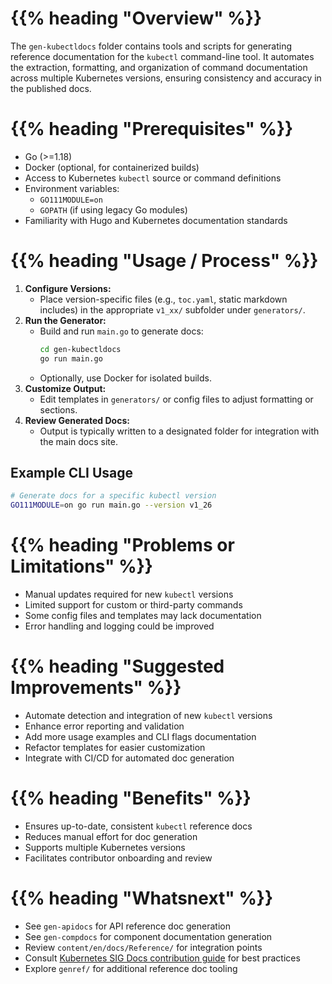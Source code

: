 # {{% heading "Overview" %}}

The `gen-kubectldocs` folder contains tools and scripts for generating reference documentation for the `kubectl` command-line tool. It automates the extraction, formatting, and organization of command documentation across multiple Kubernetes versions, ensuring consistency and accuracy in the published docs.

# {{% heading "Prerequisites" %}}

- Go (>=1.18)
- Docker (optional, for containerized builds)
- Access to Kubernetes `kubectl` source or command definitions
- Environment variables:
  - `GO111MODULE=on`
  - `GOPATH` (if using legacy Go modules)
- Familiarity with Hugo and Kubernetes documentation standards

# {{% heading "Usage / Process" %}}

1. **Configure Versions:**
   - Place version-specific files (e.g., `toc.yaml`, static markdown includes) in the appropriate `v1_xx/` subfolder under `generators/`.
2. **Run the Generator:**
   - Build and run `main.go` to generate docs:
     ```bash
     cd gen-kubectldocs
     go run main.go
     ```
   - Optionally, use Docker for isolated builds.
3. **Customize Output:**
   - Edit templates in `generators/` or config files to adjust formatting or sections.
4. **Review Generated Docs:**
   - Output is typically written to a designated folder for integration with the main docs site.

## Example CLI Usage
```bash
# Generate docs for a specific kubectl version
GO111MODULE=on go run main.go --version v1_26
```

# {{% heading "Problems or Limitations" %}}

- Manual updates required for new `kubectl` versions
- Limited support for custom or third-party commands
- Some config files and templates may lack documentation
- Error handling and logging could be improved

# {{% heading "Suggested Improvements" %}}

- Automate detection and integration of new `kubectl` versions
- Enhance error reporting and validation
- Add more usage examples and CLI flags documentation
- Refactor templates for easier customization
- Integrate with CI/CD for automated doc generation

# {{% heading "Benefits" %}}

- Ensures up-to-date, consistent `kubectl` reference docs
- Reduces manual effort for doc generation
- Supports multiple Kubernetes versions
- Facilitates contributor onboarding and review

# {{% heading "Whatsnext" %}}

- See `gen-apidocs` for API reference doc generation
- See `gen-compdocs` for component documentation generation
- Review `content/en/docs/Reference/` for integration points
- Consult [Kubernetes SIG Docs contribution guide](https://github.com/kubernetes/community/tree/master/sig-docs) for best practices
- Explore `genref/` for additional reference doc tooling
